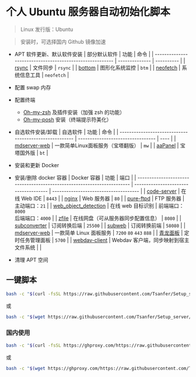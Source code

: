# 个人 Ubuntu 服务器自动初始化脚本

> Linux 发行版：Ubuntu

> 安装时，可选择国内 Github 镜像加速

- APT 软件更新、默认软件安装
  | 部分默认软件                                             | 功能           | 命令       |
  | -------------------------------------------------------- | -------------- | ---------- |
  | [rsync](https://github.com/coder/code-server)            | 文件同步       | `rsync`    |
  | [bottom](https://hub.docker.com/_/nginx)                 | 图形化系统监控 | `btm`      |
  | [neofetch](https://hub.docker.com/r/stilliard/pure-ftpd) | 系统信息工具   | `neofetch` |

- 配置 swap 内存
- 配置终端
  - [Oh-my-zsh](https://github.com/ohmyzsh/ohmyzsh) 及插件安装（加强 zsh 的功能）
  - [Oh-my-posh](https://github.com/JanDeDobbeleer/oh-my-posh) 安装（终端提示符美化）
- 自选软件安装/卸载
  | 自选软件                                               | 功能                              | 命令 |
  | ------------------------------------------------------ | --------------------------------- | ---- |
  | [mdserver-web](https://github.com/midoks/mdserver-web) | 一款简单Linux面板服务（宝塔翻版） | `mw` |
  | [aaPanel](https://www.aapanel.com/new/index.html)      | 宝塔国外版                        | `bt` |

- 安装和更新 Docker
- 安装/删除 docker 容器
  | Docker 容器                                                             | 功能                                  | 端口                                  |
  | ----------------------------------------------------------------------- | ------------------------------------- | ------------------------------------- |
  | [code-server](https://github.com/coder/code-server)                     | 在线 Web IDE                          | `8443`                                |
  | [nginx](https://hub.docker.com/_/nginx)                                 | Web 服务器                            | `80`                                  |
  | [pure-ftpd](https://hub.docker.com/r/stilliard/pure-ftpd)               | FTP 服务器                            | 主动端口：`21`                        |
  | [web_object_detection](https://github.com/Tsanfer/web_object_detection) | 在线 web 目标识别                     | 前端端口：`8000`<br/>后端端口：`4000` |
  | [zfile](https://github.com/zfile-dev/zfile)                             | 在线网盘（可从服务器同步配置信息）    | `8080`                                |
  | [subconverter](https://github.com/tindy2013/subconverter)               | 订阅转换后端                          | `25500`                               |
  | [subweb](https://github.com/CareyWang/sub-web)                          | 订阅转换前端                          | `58080`                               |
  | [mdserver-web](https://github.com/midoks/mdserver-web)                  | 一款简单 Linux 面板服务               | `7200` `80` `443` `888`               |
  | [青龙面板](https://github.com/whyour/qinglong)                          | 定时任务管理面板                      | `5700`                                |
  | [webdav-client](https://github.com/efrecon/docker-webdav-client)        | Webdav 客户端，同步映射到宿主文件系统 |                                       |

- 清理 APT 空间

## 一键脚本

```bash
bash -c "$(curl -fsSL https://raw.githubusercontent.com/Tsanfer/Setup_server/main/Setup.sh)"
```

或

```bash
bash -c "$(wget https://raw.githubusercontent.com/Tsanfer/Setup_server/main/Setup.sh -O -)"
```

### 国内使用

```bash
bash -c "$(curl -fsSL https://ghproxy.com/https://raw.githubusercontent.com/Tsanfer/Setup_server/main/Setup.sh)"
```

或

```bash
bash -c "$(wget https://ghproxy.com/https://raw.githubusercontent.com/Tsanfer/Setup_server/main/Setup.sh -O -)"
```
